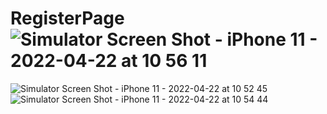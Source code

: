 # RegisterPage![Simulator Screen Shot - iPhone 11 - 2022-04-22 at 10 56 11](https://user-images.githubusercontent.com/81331435/164643853-c88cc65b-8337-4c76-8895-bd4a4efacd49.png)
![Simulator Screen Shot - iPhone 11 - 2022-04-22 at 10 52 45](https://user-images.githubusercontent.com/81331435/164643891-9b1e953f-65d0-435b-b9b9-2499be87fea5.png)
![Simulator Screen Shot - iPhone 11 - 2022-04-22 at 10 54 44](https://user-images.githubusercontent.com/81331435/164643939-fd08f40a-03ef-40f3-abe6-87de8c0c5c1c.png)
